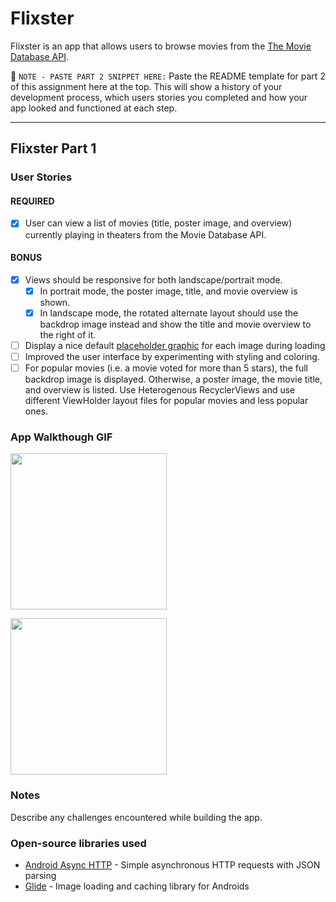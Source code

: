 # Flixster
Flixster is an app that allows users to browse movies from the [The Movie Database API](http://docs.themoviedb.apiary.io/#).

📝 `NOTE - PASTE PART 2 SNIPPET HERE:` Paste the README template for part 2 of this assignment here at the top. This will show a history of your development process, which users stories you completed and how your app looked and functioned at each step.

---

## Flixster Part 1

### User Stories

#### REQUIRED
- [X]  User can view a list of movies (title, poster image, and overview) currently playing in theaters from the Movie Database API.

#### BONUS
- [X]  Views should be responsive for both landscape/portrait mode.
   - [X]  In portrait mode, the poster image, title, and movie overview is shown.
   - [X]  In landscape mode, the rotated alternate layout should use the backdrop image instead and show the title and movie overview to the right of it.

- [ ]  Display a nice default [placeholder graphic](https://guides.codepath.org/android/Displaying-Images-with-the-Glide-Library#advanced-usage) for each image during loading
- [ ]  Improved the user interface by experimenting with styling and coloring.
- [ ]  For popular movies (i.e. a movie voted for more than 5 stars), the full backdrop image is displayed. Otherwise, a poster image, the movie title, and overview is listed. Use Heterogenous RecyclerViews and use different ViewHolder layout files for popular movies and less popular ones.

### App Walkthough GIF


<img src=https://github.com/JayavardhaniKathika/Flixster/blob/master/WalkThrough_Protrait.gif width=250><br>



<img src=https://github.com/JayavardhaniKathika/Flixster/blob/master/WalkThrough_Landscape.gif width=250><br>


### Notes
Describe any challenges encountered while building the app.

### Open-source libraries used

- [Android Async HTTP](https://github.com/codepath/CPAsyncHttpClient) - Simple asynchronous HTTP requests with JSON parsing
- [Glide](https://github.com/bumptech/glide) - Image loading and caching library for Androids
